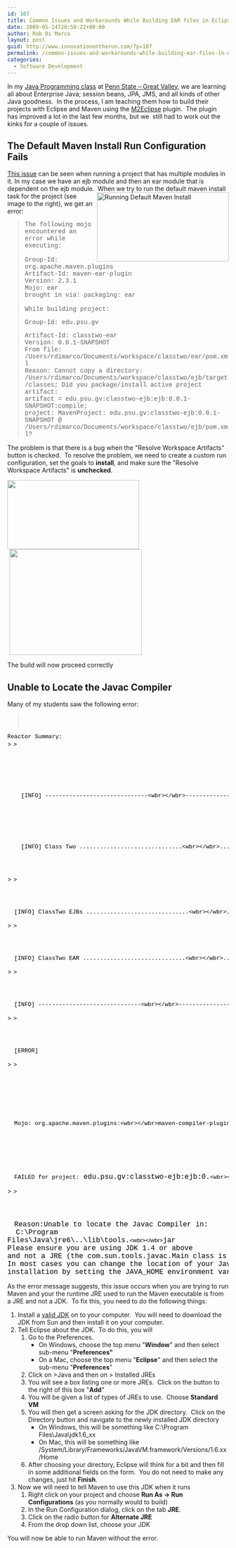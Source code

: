 ```yaml
---
id: 107
title: Common Issues and Workarounds While Building EAR files in Eclipse
date: 2009-05-14T20:58:22+00:00
author: Rob Di Marco
layout: post
guid: http://www.innovationontherun.com/?p=107
permalink: /common-issues-and-workarounds-while-building-ear-files-in-eclipse/
categories:
  - Software Development
---
```

In my [Java Programming class](http://www.sgps.psu.edu/cpe/course_descriptions.ashx?linkidentifier=id&itemid=2044) at [Penn State &#8211; Great Valley](http://www.sgps.psu.edu/cpe/default.ashx), we are learning all about Enterprise Java; session beans, JPA, JMS, and all kinds of other Java goodness.&nbsp; In the process, I am teaching them how to build their projects with Eclipse and Maven using the [M2Eclipse](http://m2eclipse.codehaus.org/) plugin.&nbsp; The plugin has improved a lot in the last few months, but we&nbsp; still had to work out the kinks for a couple of issues.

## The Default Maven Install Run Configuration Fails

[This issue](http://jira.codehaus.org/browse/MNGECLIPSE-884) can be seen when running a project that has multiple modules in it. In my case we have an ejb module and then an ear module that is dependent on the ejb module.&nbsp; <a href="http://www.innovationontherun.com/wp-content/uploads/image/DefaultMavenInstall.png" target="_blank"><img width="300" height="157" border="0" align="right" src="http://www.innovationontherun.com/wp-content/uploads/image/DefaultMavenInstall.png" alt="Running Default Maven Install" /></a>When we try to run the default maven install task for the project (see image to the right), we get an error:

> <div>
>   <font face="Courier New">The following mojo encountered an error while executing:</font>
> </div>
> 
> <div>
>   <font face="Courier New"><br /> Group-Id: org.apache.maven.plugins</font>
> </div>
> 
> <div>
>   <font face="Courier New">Artifact-Id: maven-ear-plugin</font>
> </div>
> 
> <div>
>   <font face="Courier New">Version: 2.3.1</font>
> </div>
> 
> <div>
>   <font face="Courier New">Mojo: ear</font>
> </div>
> 
> <div>
>   <font face="Courier New">brought in via: packaging: ear</font>
> </div>
> 
> <div>
>   <font face="Courier New"><br /> While building project:</font>
> </div>
> 
> <div>
>   <p>
>     <font face="Courier New">Group-Id: edu.psu.gv</font>
>   </p>
> </div>
> 
> <div>
>   <font face="Courier New">Artifact-Id: classtwo-ear</font>
> </div>
> 
> <div>
>   <font face="Courier New">Version: 0.0.1-SNAPSHOT</font>
> </div>
> 
> <div>
>   <font face="Courier New">From file: /Users/rdimarco/Documents/workspace/classtwo/ear/pom.xml</font>
> </div>
> 
> <div>
>   <font face="Courier New">Reason: Cannot copy a directory: /Users/rdimarco/Documents/workspace/classtwo/ejb/target/classes; Did you package/install active project artifact:</font>
> </div>
> 
> <div>
>   <font face="Courier New"> artifact = edu.psu.gv:classtwo-ejb:ejb:0.0.1-SNAPSHOT:compile;</font>
> </div>
> 
> <div>
>   <font face="Courier New"> project: MavenProject: edu.psu.gv:classtwo-ejb:0.0.1-SNAPSHOT @ /Users/rdimarco/Documents/workspace/classtwo/ejb/pom.xml?</font>
> </div>

The problem is that there is a bug when the "Resolve Workspace Artifacts" button is checked.&nbsp; To resolve the problem, we need to create a custom run configuration, set the goals to **install**_,_ and make sure the "Resolve Workspace Artifacts" is **unchecked**.

<a href="http://www.innovationontherun.com/wp-content/uploads/image/ChooseRunConfigurations.png" target="_blank"><img width="300" height="157" border="0" align="left" src="http://www.innovationontherun.com/wp-content/uploads/image/ChooseRunConfigurations.png" alt="" /></a>[<img width="301" height="240" border="0" src="http://www.innovationontherun.com/wp-content/uploads/image/MakeSureResolveCheckboxIsUnchecked.png" style="padding-left: 5px;" alt="" />](http://www.innovationontherun.com/wp-content/uploads/image/MakeSureResolveCheckboxIsUnchecked.png)

The build will now proceed correctly

## Unable to Locate the Javac Compiler

Many of my students saw the following error:&nbsp;

> <pre><font size="2" face="Courier New" color="#000000">

<div>
  Reactor Summary:
</div></font></pre>
> 
> <pre><font size="2" face="Courier New" color="#000000">

<div>
  <p>
    [INFO] ------------------------------&lt;wbr>&lt;/wbr>------------------------------&lt;wbr>&lt;/wbr>------------
  </p>
  
  <p>
    [INFO] Class Two ..............................&lt;wbr>&lt;/wbr>............... SUCCESS [1.483s]
  </p>
</div></font></pre>
> 
> <pre><font size="2" face="Courier New" color="#000000">

<div>
  [INFO] ClassTwo EJBs ..............................&lt;wbr>&lt;/wbr>........... FAILED [2.388s]
</div></font></pre>
> 
> <pre><font size="2" face="Courier New" color="#000000">

<div>
  [INFO] ClassTwo EAR ..............................&lt;wbr>&lt;/wbr>............ NOT BUILT
</div></font></pre>
> 
> <pre><font size="2" face="Courier New" color="#000000">

<div>
  [INFO] ------------------------------&lt;wbr>&lt;/wbr>------------------------------&lt;wbr>&lt;/wbr>------------
</div></font></pre>
> 
> <pre><font size="2" face="Courier New" color="#000000">

<div>
  [ERROR]
</div></font></pre>
> 
> <pre><font size="2" face="Courier New" color="#000000">

<div>
  &nbsp;
</div>

<div>
  Mojo: org.apache.maven.plugins:&lt;wbr>&lt;/wbr>maven-compiler-plugin:2.0.2:&lt;wbr>&lt;/wbr>compile
</div>

<div>
  &nbsp;
</div>

<div>
  FAILED for project:<font size="3"> edu.psu.gv:classtwo-ejb:ejb:0.</font>&lt;wbr>&lt;/wbr><font size="3">0.1-SNAPSHOT</font>
</div></font></pre>
> 
> <pre><font size="2" face="Courier New" color="#000000">

<div>
  <font size="3">Reason:</font><font><font size="2" face="Arial" color="#000000"><font size="3" face="Courier New">Unable to locate the Javac Compiler in:<br />&nbsp; C:\Program <br />Files\Java\jre6\..\lib\tools.</font>&lt;wbr>&lt;/wbr><font size="3" face="Courier New">jar<br />Please ensure you are using JDK 1.4 or above <br />and not a JRE (the com.sun.tools.javac.Main class is required).<br />In most cases you can change the location of your Java<br />installation by setting the JAVA_HOME environment variable.</font></font></font>
</div></font></pre>

As the error message suggests, this issue occurs when you are trying to run Maven and your the runtime JRE used to run the Maven executable is from a JRE and not a JDK.&nbsp; To fix this, you need to do the following things:

  1. Install a [valid JDK](http://java.sun.com/javase/downloads/index.jsp) on to your computer.&nbsp; You will need to download the JDK from Sun and then install it on your computer.
  2. Tell Eclipse about the JDK.&nbsp; To do this, you will 
      1. Go to the Preferences.&nbsp; 
          * On Windows, choose the top menu "**Window**" and then select sub-menu "**Preferences"**
          * On a Mac, choose the top menu "**Eclipse**" and then select the sub-menu "**Preferences**"
      2. Click on >Java and then on > Installed JREs
      3. You will see a box listing one or more JREs.&nbsp; Click on the button to the right of this box "**Add**"
      4. You will be given a list of types of JREs to use.&nbsp; Choose **Standard VM**
      5. You will then get a screen asking for the JDK directory.&nbsp; Click on the Directory button and navigate to the newly installed JDK directory 
          * On Windows, this will be something like C:\Program Files\Java\jdk1.6_xx
          * On Mac, this will be something like /System/Library/Frameworks/JavaVM.framework/Versions/1.6.xx/Home
      6. After choosing your directory, Eclipse will think for a bit and then fill in some additional fields on the form.&nbsp; You do not need to make any changes, just hit **Finish**.
  3. Now we will need to tell Maven to use this JDK when it runs 
      1. Right click on your project and choose **Run As -> Run Configurations** (as you normally would to build)
      2. In the Run Configuration dialog, click on the tab **JRE**.
      3. Click on the radio button for **Alternate JRE**
      4. From the drop down list, choose your JDK

You will now be able to run Maven without the error.